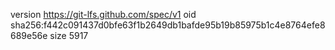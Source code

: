 version https://git-lfs.github.com/spec/v1
oid sha256:f442c091437d0bfe63f1b2649db1bafde95b19b85975b1c4e8764efe8689e56e
size 5917
